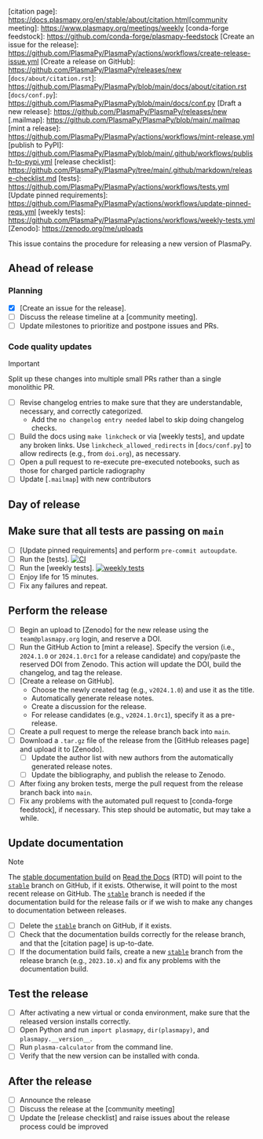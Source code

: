 [citation page]: https://docs.plasmapy.org/en/stable/about/citation.html[community meeting]: https://www.plasmapy.org/meetings/weekly
[conda-forge feedstock]: https://github.com/conda-forge/plasmapy-feedstock
[Create an issue for the release]: https://github.com/PlasmaPy/PlasmaPy/actions/workflows/create-release-issue.yml
[Create a release on GitHub]: https://github.com/PlasmaPy/PlasmaPy/releases/new
[`docs/about/citation.rst`]: https://github.com/PlasmaPy/PlasmaPy/blob/main/docs/about/citation.rst
[`docs/conf.py`]: https://github.com/PlasmaPy/PlasmaPy/blob/main/docs/conf.py
[Draft a new release]: https://github.com/PlasmaPy/PlasmaPy/releases/new
[.mailmap]: https://github.com/PlasmaPy/PlasmaPy/blob/main/.mailmap
[mint a release]: https://github.com/PlasmaPy/PlasmaPy/actions/workflows/mint-release.yml
[publish to PyPI]: https://github.com/PlasmaPy/PlasmaPy/blob/main/.github/workflows/publish-to-pypi.yml
[release checklist]: https://github.com/PlasmaPy/PlasmaPy/tree/main/.github/markdown/release-checklist.md
[tests]: https://github.com/PlasmaPy/PlasmaPy/actions/workflows/tests.yml
[Update pinned requirements]: https://github.com/PlasmaPy/PlasmaPy/actions/workflows/update-pinned-reqs.yml
[weekly tests]: https://github.com/PlasmaPy/PlasmaPy/actions/workflows/weekly-tests.yml
[Zenodo]: https://zenodo.org/me/uploads

This issue contains the procedure for releasing a new version of PlasmaPy.

## Ahead of release

### Planning

 - [x] [Create an issue for the release].
 - [ ] Discuss the release timeline at a [community meeting].
 - [ ] Update milestones to prioritize and postpone issues and PRs.

<!-- We have had less need of a feature freeze as the package has become more mature, but we may wish to add this back in the future.
 - [ ] About three weeks before a minor or major release, announce that a feature freeze will occur one week before the anticipated release date. Only pull requests with a limited scope that do not significantly change functionality should be merged during the feature freeze.
 - [ ] Begin a code freeze about two weekdays before a release. Only bugfixes and pull requests that are directly related to the release should be merged during the code freeze.
-->

### Code quality updates

> [!IMPORTANT]
> Split up these changes into multiple small PRs rather than a single monolithic PR.

 - [ ] Revise changelog entries to make sure that they are understandable, necessary, and correctly categorized.
   - Add the `no changelog entry needed` label to skip doing changelog checks.
 - [ ] Build the docs using `make linkcheck` or via [weekly tests], and update any broken links. Use `linkcheck_allowed_redirects` in [`docs/conf.py`] to allow redirects (e.g., from `doi.org`), as necessary.
 - [ ] Open a pull request to re-execute pre-executed notebooks, such as those for charged particle radiography <!-- automate this step? -->
 - [ ] Update [`.mailmap`] with new contributors <!-- delete this file? -->

## Day of release

## Make sure that all tests are passing on `main`

 - [ ] [Update pinned requirements] and perform `pre-commit autoupdate`.
 - [ ] Run the [tests]. [![CI](https://github.com/PlasmaPy/PlasmaPy/actions/workflows/tests.yml/badge.svg?branch=main)](https://github.com/PlasmaPy/PlasmaPy/actions/workflows/tests.yml)
 - [ ] Run the [weekly tests]. [![weekly tests](https://github.com/PlasmaPy/PlasmaPy/actions/workflows/weekly-tests.yml/badge.svg?branch=main)](https://github.com/PlasmaPy/PlasmaPy/actions/workflows/weekly-tests.yml)
 - [ ] Enjoy life for 15 minutes.
 - [ ] Fix any failures and repeat.

## Perform the release

 - [ ] Begin an upload to [Zenodo] for the new release using the `team@plasmapy.org` login, and reserve a DOI.
 - [ ] Run the GitHub Action to [mint a release]. Specify the version (i.e., `2024.1.0` or `2024.1.0rc1` for a release candidate) and copy/paste the reserved DOI from Zenodo.  This action will update the DOI, build the changelog, and tag the release.
 - [ ] [Create a release on GitHub].
   - Choose the newly created tag (e.g., `v2024.1.0`) and use it as the title.
   - Automatically generate release notes.
   - Create a discussion for the release.
   - For release candidates (e.g., `v2024.1.0rc1`), specify it as a pre-release.
 - [ ] Create a pull request to merge the release branch back into `main`. <!-- Automate this step? -->
 - [ ] Download a `.tar.gz` file of the release from the [GitHub releases page] and upload it to [Zenodo].
   - [ ] Update the author list with new authors from the automatically generated release notes.
   - [ ] Update the bibliography, and publish the release to Zenodo.
 - [ ] After fixing any broken tests, merge the pull request from the release branch back into `main`.
 - [ ] Fix any problems with the automated pull request to [conda-forge feedstock], if necessary. This step should be automatic, but may take a while.

## Update documentation

[stable documentation build]: https://docs.plasmapy.org/en/stable
[`stable`]: https://github.com/PlasmaPy/PlasmaPy/tree/stable
[Read the Docs]: https://readthedocs.org/projects/plasmapy/

<!-- This section of the checklist may need revision. -->

> [!NOTE]
> The [stable documentation build] on [Read the Docs] (RTD) will point to the [`stable`] branch on GitHub, if it exists. Otherwise, it will point to the most recent release on GitHub. The [`stable`] branch is needed if the documentation build for the release fails or if we wish to make any changes to documentation between releases.

 - [ ] Delete the [`stable`] branch on GitHub, if it exists.
 - [ ] Check that the documentation builds correctly for the release branch, and that the [citation page] is up-to-date.
 - [ ] If the documentation build fails, create a new [`stable`] branch from the release branch (e.g., `2023.10.x`) and fix any problems with the documentation build.

## Test the release

 - [ ] After activating a new virtual or conda environment,  make sure that the released version installs correctly.
 - [ ] Open Python and run `import plasmapy`, `dir(plasmapy)`, and `plasmapy.__version__`.
 - [ ] Run `plasma-calculator` from the command line.
 - [ ] Verify that the new version can be installed with conda.

## After the release

 - [ ] Announce the release
 - [ ] Discuss the release at the [community meeting]
 - [ ] Update the [release checklist] and raise issues about the release process could be improved
